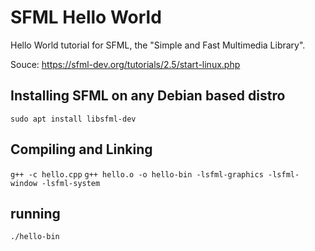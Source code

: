 # SFML Hello World

Hello World tutorial for SFML, the "Simple and Fast Multimedia Library". 

Souce: https://sfml-dev.org/tutorials/2.5/start-linux.php


## Installing SFML on any Debian based distro

`sudo apt install libsfml-dev`

## Compiling and Linking

`g++ -c hello.cpp`
`g++ hello.o -o hello-bin -lsfml-graphics -lsfml-window -lsfml-system`

## running

`./hello-bin`

